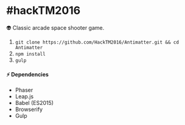 # #hackTM2016

:alien: Classic arcade space shooter game.

  1. `git clone https://github.com/HackTM2016/Antimatter.git && cd Antimatter`
  2. `npm install`
  3. `gulp`


#### :zap: Dependencies

  - Phaser
  - Leap.js
  - Babel (ES2015)
  - Browserify
  - Gulp